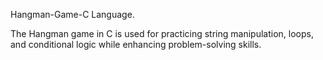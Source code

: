 Hangman-Game-C Language.

The Hangman game in C is used for practicing string manipulation, loops, and conditional logic while enhancing problem-solving skills.
